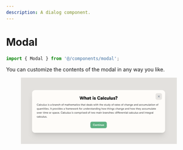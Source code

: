 ```yaml
---
description: A dialog component.
---
```


# Modal

```typescript
import { Modal } from '@/components/modal';
```

You can customize the contents of the modal in any way you like.

<figure><img src="../.gitbook/assets/image (2).png" alt=""><figcaption></figcaption></figure>
